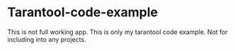 # Tarantool-code-example

This is not full working app. This is only my tarantool code example. Not for including into any projects.
